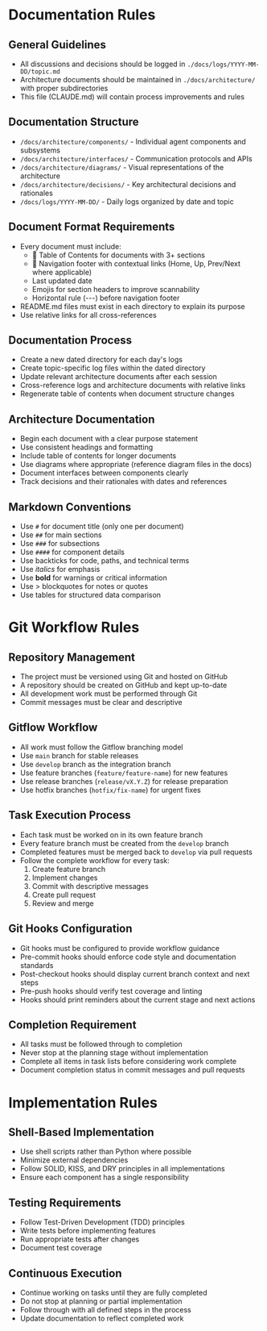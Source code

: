 # Documentation Rules

## General Guidelines
- All discussions and decisions should be logged in `./docs/logs/YYYY-MM-DD/topic.md`
- Architecture documents should be maintained in `./docs/architecture/` with proper subdirectories
- This file (CLAUDE.md) will contain process improvements and rules

## Documentation Structure
- `/docs/architecture/components/` - Individual agent components and subsystems
- `/docs/architecture/interfaces/` - Communication protocols and APIs
- `/docs/architecture/diagrams/` - Visual representations of the architecture
- `/docs/architecture/decisions/` - Key architectural decisions and rationales
- `/docs/logs/YYYY-MM-DD/` - Daily logs organized by date and topic

## Document Format Requirements
- Every document must include:
  - 📑 Table of Contents for documents with 3+ sections
  - 🧭 Navigation footer with contextual links (Home, Up, Prev/Next where applicable)
  - Last updated date
  - Emojis for section headers to improve scannability
  - Horizontal rule (---) before navigation footer
- README.md files must exist in each directory to explain its purpose
- Use relative links for all cross-references

## Documentation Process
- Create a new dated directory for each day's logs
- Create topic-specific log files within the dated directory
- Update relevant architecture documents after each session
- Cross-reference logs and architecture documents with relative links
- Regenerate table of contents when document structure changes

## Architecture Documentation
- Begin each document with a clear purpose statement
- Use consistent headings and formatting
- Include table of contents for longer documents
- Use diagrams where appropriate (reference diagram files in the docs)
- Document interfaces between components clearly
- Track decisions and their rationales with dates and references

## Markdown Conventions
- Use `#` for document title (only one per document)
- Use `##` for main sections
- Use `###` for subsections
- Use `####` for component details
- Use backticks for code, paths, and technical terms
- Use *italics* for emphasis
- Use **bold** for warnings or critical information
- Use > blockquotes for notes or quotes
- Use tables for structured data comparison

# Git Workflow Rules

## Repository Management
- The project must be versioned using Git and hosted on GitHub
- A repository should be created on GitHub and kept up-to-date
- All development work must be performed through Git
- Commit messages must be clear and descriptive

## Gitflow Workflow
- All work must follow the Gitflow branching model
- Use `main` branch for stable releases
- Use `develop` branch as the integration branch
- Use feature branches (`feature/feature-name`) for new features
- Use release branches (`release/vX.Y.Z`) for release preparation
- Use hotfix branches (`hotfix/fix-name`) for urgent fixes

## Task Execution Process
- Each task must be worked on in its own feature branch
- Every feature branch must be created from the `develop` branch
- Completed features must be merged back to `develop` via pull requests
- Follow the complete workflow for every task:
  1. Create feature branch
  2. Implement changes
  3. Commit with descriptive messages
  4. Create pull request
  5. Review and merge

## Git Hooks Configuration
- Git hooks must be configured to provide workflow guidance
- Pre-commit hooks should enforce code style and documentation standards
- Post-checkout hooks should display current branch context and next steps
- Pre-push hooks should verify test coverage and linting
- Hooks should print reminders about the current stage and next actions

## Completion Requirement
- All tasks must be followed through to completion
- Never stop at the planning stage without implementation
- Complete all items in task lists before considering work complete
- Document completion status in commit messages and pull requests

# Implementation Rules

## Shell-Based Implementation
- Use shell scripts rather than Python where possible
- Minimize external dependencies
- Follow SOLID, KISS, and DRY principles in all implementations
- Ensure each component has a single responsibility

## Testing Requirements
- Follow Test-Driven Development (TDD) principles
- Write tests before implementing features
- Run appropriate tests after changes
- Document test coverage

## Continuous Execution
- Continue working on tasks until they are fully completed
- Do not stop at planning or partial implementation
- Follow through with all defined steps in the process
- Update documentation to reflect completed work